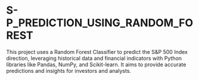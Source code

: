 # S-P_PREDICTION_USING_RANDOM_FOREST
This project uses a Random Forest Classifier to predict the S&amp;P 500 Index direction, leveraging historical data and financial indicators with Python libraries like Pandas, NumPy, and Scikit-learn. It aims to provide accurate predictions and insights for investors and analysts.
